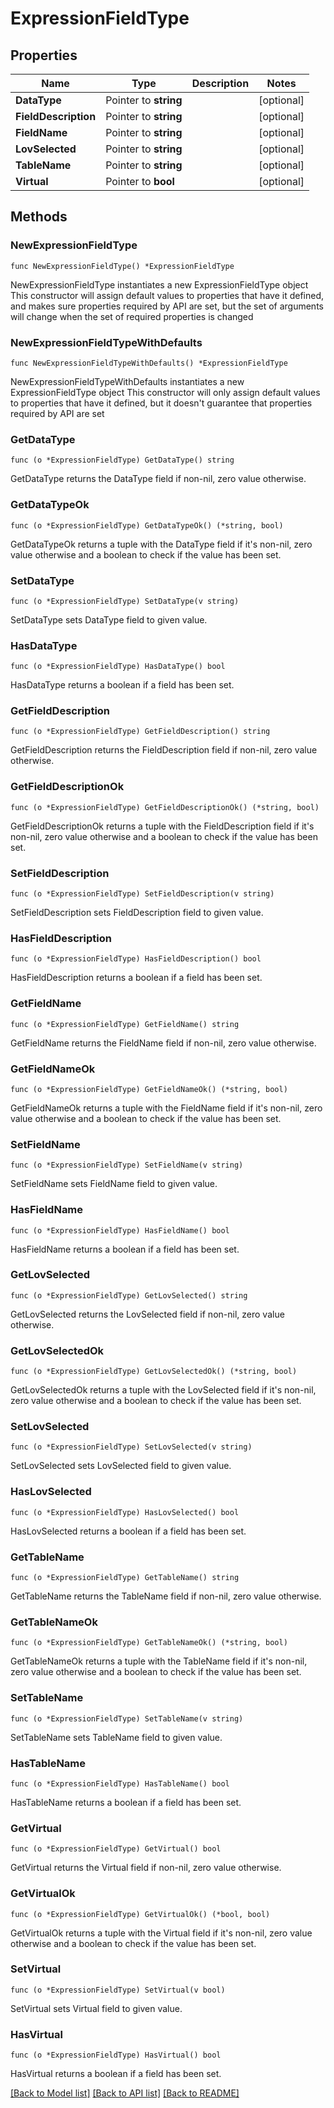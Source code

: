 # ExpressionFieldType

## Properties

Name | Type | Description | Notes
------------ | ------------- | ------------- | -------------
**DataType** | Pointer to **string** |  | [optional] 
**FieldDescription** | Pointer to **string** |  | [optional] 
**FieldName** | Pointer to **string** |  | [optional] 
**LovSelected** | Pointer to **string** |  | [optional] 
**TableName** | Pointer to **string** |  | [optional] 
**Virtual** | Pointer to **bool** |  | [optional] 

## Methods

### NewExpressionFieldType

`func NewExpressionFieldType() *ExpressionFieldType`

NewExpressionFieldType instantiates a new ExpressionFieldType object
This constructor will assign default values to properties that have it defined,
and makes sure properties required by API are set, but the set of arguments
will change when the set of required properties is changed

### NewExpressionFieldTypeWithDefaults

`func NewExpressionFieldTypeWithDefaults() *ExpressionFieldType`

NewExpressionFieldTypeWithDefaults instantiates a new ExpressionFieldType object
This constructor will only assign default values to properties that have it defined,
but it doesn't guarantee that properties required by API are set

### GetDataType

`func (o *ExpressionFieldType) GetDataType() string`

GetDataType returns the DataType field if non-nil, zero value otherwise.

### GetDataTypeOk

`func (o *ExpressionFieldType) GetDataTypeOk() (*string, bool)`

GetDataTypeOk returns a tuple with the DataType field if it's non-nil, zero value otherwise
and a boolean to check if the value has been set.

### SetDataType

`func (o *ExpressionFieldType) SetDataType(v string)`

SetDataType sets DataType field to given value.

### HasDataType

`func (o *ExpressionFieldType) HasDataType() bool`

HasDataType returns a boolean if a field has been set.

### GetFieldDescription

`func (o *ExpressionFieldType) GetFieldDescription() string`

GetFieldDescription returns the FieldDescription field if non-nil, zero value otherwise.

### GetFieldDescriptionOk

`func (o *ExpressionFieldType) GetFieldDescriptionOk() (*string, bool)`

GetFieldDescriptionOk returns a tuple with the FieldDescription field if it's non-nil, zero value otherwise
and a boolean to check if the value has been set.

### SetFieldDescription

`func (o *ExpressionFieldType) SetFieldDescription(v string)`

SetFieldDescription sets FieldDescription field to given value.

### HasFieldDescription

`func (o *ExpressionFieldType) HasFieldDescription() bool`

HasFieldDescription returns a boolean if a field has been set.

### GetFieldName

`func (o *ExpressionFieldType) GetFieldName() string`

GetFieldName returns the FieldName field if non-nil, zero value otherwise.

### GetFieldNameOk

`func (o *ExpressionFieldType) GetFieldNameOk() (*string, bool)`

GetFieldNameOk returns a tuple with the FieldName field if it's non-nil, zero value otherwise
and a boolean to check if the value has been set.

### SetFieldName

`func (o *ExpressionFieldType) SetFieldName(v string)`

SetFieldName sets FieldName field to given value.

### HasFieldName

`func (o *ExpressionFieldType) HasFieldName() bool`

HasFieldName returns a boolean if a field has been set.

### GetLovSelected

`func (o *ExpressionFieldType) GetLovSelected() string`

GetLovSelected returns the LovSelected field if non-nil, zero value otherwise.

### GetLovSelectedOk

`func (o *ExpressionFieldType) GetLovSelectedOk() (*string, bool)`

GetLovSelectedOk returns a tuple with the LovSelected field if it's non-nil, zero value otherwise
and a boolean to check if the value has been set.

### SetLovSelected

`func (o *ExpressionFieldType) SetLovSelected(v string)`

SetLovSelected sets LovSelected field to given value.

### HasLovSelected

`func (o *ExpressionFieldType) HasLovSelected() bool`

HasLovSelected returns a boolean if a field has been set.

### GetTableName

`func (o *ExpressionFieldType) GetTableName() string`

GetTableName returns the TableName field if non-nil, zero value otherwise.

### GetTableNameOk

`func (o *ExpressionFieldType) GetTableNameOk() (*string, bool)`

GetTableNameOk returns a tuple with the TableName field if it's non-nil, zero value otherwise
and a boolean to check if the value has been set.

### SetTableName

`func (o *ExpressionFieldType) SetTableName(v string)`

SetTableName sets TableName field to given value.

### HasTableName

`func (o *ExpressionFieldType) HasTableName() bool`

HasTableName returns a boolean if a field has been set.

### GetVirtual

`func (o *ExpressionFieldType) GetVirtual() bool`

GetVirtual returns the Virtual field if non-nil, zero value otherwise.

### GetVirtualOk

`func (o *ExpressionFieldType) GetVirtualOk() (*bool, bool)`

GetVirtualOk returns a tuple with the Virtual field if it's non-nil, zero value otherwise
and a boolean to check if the value has been set.

### SetVirtual

`func (o *ExpressionFieldType) SetVirtual(v bool)`

SetVirtual sets Virtual field to given value.

### HasVirtual

`func (o *ExpressionFieldType) HasVirtual() bool`

HasVirtual returns a boolean if a field has been set.


[[Back to Model list]](../README.md#documentation-for-models) [[Back to API list]](../README.md#documentation-for-api-endpoints) [[Back to README]](../README.md)


